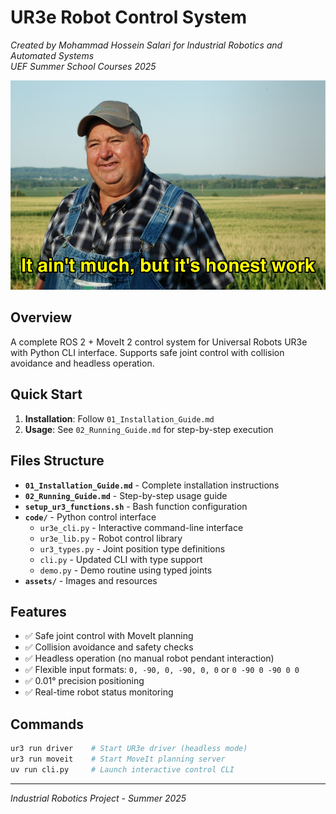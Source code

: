 # UR3e Robot Control System

*Created by Mohammad Hossein Salari for Industrial Robotics and Automated Systems*  
*UEF Summer School Courses 2025*

![It's not much, but it's honest work](assets/But_It's_Honest_Work.jpg)

## Overview

A complete ROS 2 + MoveIt 2 control system for Universal Robots UR3e with Python CLI interface. Supports safe joint control with collision avoidance and headless operation.

## Quick Start

1. **Installation**: Follow `01_Installation_Guide.md` 
2. **Usage**: See `02_Running_Guide.md` for step-by-step execution

## Files Structure

- **`01_Installation_Guide.md`** - Complete installation instructions
- **`02_Running_Guide.md`** - Step-by-step usage guide  
- **`setup_ur3_functions.sh`** - Bash function configuration
- **`code/`** - Python control interface
  - `ur3e_cli.py` - Interactive command-line interface
  - `ur3e_lib.py` - Robot control library
  - `ur3_types.py` - Joint position type definitions
  - `cli.py` - Updated CLI with type support
  - `demo.py` - Demo routine using typed joints
- **`assets/`** - Images and resources

## Features

- ✅ Safe joint control with MoveIt planning
- ✅ Collision avoidance and safety checks
- ✅ Headless operation (no manual robot pendant interaction)
- ✅ Flexible input formats: `0, -90, 0, -90, 0, 0` or `0 -90 0 -90 0 0`
- ✅ 0.01° precision positioning
- ✅ Real-time robot status monitoring

## Commands

```bash
ur3 run driver    # Start UR3e driver (headless mode)
ur3 run moveit    # Start MoveIt planning server
uv run cli.py     # Launch interactive control CLI
```

---
*Industrial Robotics Project - Summer 2025*